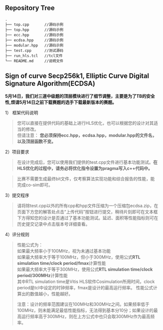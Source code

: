 ## Repository Tree
```
.
├── top.cpp       //源码示例
├── top.hpp       //源码示例
├── ecc.hpp       //源码示例
├── ecdsa.hpp     //源码示例
├── modular.hpp   //源码示例
├── test.cpp      //测试源码
├── run_hls.tcl   //tcl文件
└── README.md     //说明文件
```

## Sign of curve Secp256k1, Elliptic Curve Digital Signature Algorithm(ECDSA)
  **5月14日，我们对三道中级题的顶层模块进行了细节调整，主要是为了TB的安全性,烦请5月14日之前下载赛题的选手下载最新版本的赛题。**
  >
  1）	框架代码说明
  >您可以直接在提供代码的基础上进行HLS优化，也可以根据您的设计对其适当的修改。  
  >但请注意：
  >**您必须保持ecc.hpp，ecdsa.hpp，modular.hpp的文件名，以及顶层函数不变。**

  2）项目要求  
  >在设计完成后，您可以使用我们提供的test.cpp文件进行基本功能测试。**在HLS优化的过程中，请务必将优化指令设置为pragma写入c++代码中。**
  
  >比赛不需要生成最终bit文件，仅考察算法实现功能和综合报告的性能，能完成co-sim即可。


  3）提交程序
  >请将除test.cpp以外的所有cpp和hpp文件压缩为一个压缩包ecdsa.zip，在页面下方您的解答处点击“上传代码”按钮进行提交，稍待片刻即可在文本框下方得知您的设计是否通过了基本功能测试。延迟、面积等性能指标则可在历史提交记录中点击版本号详细查看。
  
  4）评分规则
  >性能公式为：<br>
  >如果最大频率小于100MHz，视为未通过基本功能<br>
  >如果最大频率大于等于100MHz，但小于300MHz，使用公式**RTL simulation time/clock period/fmax**计算性能<br>
  >如果最大频率大于等于300MHz，使用公式**RTL simulation time/clock period/300MHz**计算性能<br>
  >其中RTL simulation time是Vitis HLS软件Cosimulation所用时间，clock period是tcl中设定的时钟频率，fmax是设计的最高运行频率。
  >性能公式计算出的数值越小，性能越好。
  >
  >注意：设计的频率范围建议在100MHz和300MHz之间。如果频率低于100MHz，则未能满足最低性能指标，无法得到基本分10分；如果设计的最高运行频率高于300MHz，则在上方公式中也只会取300MHz作为最高频率。
